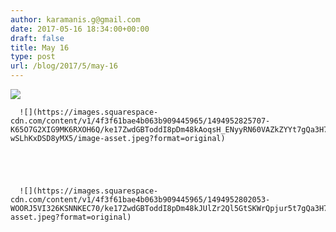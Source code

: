 ```yaml
---
author: karamanis.g@gmail.com
date: 2017-05-16 18:34:00+00:00
draft: false
title: May 16
type: post
url: /blog/2017/5/may-16
---
```


![](https://images.squarespace-cdn.com/content/v1/4f3f61bae4b063b909445965/1494952783362-9WDBZB1PZ2MI54BQGBUR/ke17ZwdGBToddI8pDm48kJUlZr2Ql5GtSKWrQpjur5t7gQa3H78H3Y0txjaiv_0fDoOvxcdMmMKkDsyUqMSsMWxHk725yiiHCCLfrh8O1z5QPOohDIaIeljMHgDF5CVlOqpeNLcJ80NK65_fV7S1UfNdxJhjhuaNor070w_QAc94zjGLGXCa1tSmDVMXf8RUVhMJRmnnhuU1v2M8fLFyJw/image-asset.jpeg?format=original)

  


  
      ![](https://images.squarespace-cdn.com/content/v1/4f3f61bae4b063b909445965/1494952825707-K65O7G2XIG9MK6RXOH6Q/ke17ZwdGBToddI8pDm48kAoqsH_ENyyRN60VAZkZYYt7gQa3H78H3Y0txjaiv_0fDoOvxcdMmMKkDsyUqMSsMWxHk725yiiHCCLfrh8O1z5QHyNOqBUUEtDDsRWrJLTmbFTSCh3GLTYkz25V6Y8urHed1JKGB2cYvLNZV6MJVl36gcRNr-wSLhKxDSD8yMX5/image-asset.jpeg?format=original)

  


  
      ![](https://images.squarespace-cdn.com/content/v1/4f3f61bae4b063b909445965/1494952802053-WOORJ5VI326KSNNKEC70/ke17ZwdGBToddI8pDm48kJUlZr2Ql5GtSKWrQpjur5t7gQa3H78H3Y0txjaiv_0fDoOvxcdMmMKkDsyUqMSsMWxHk725yiiHCCLfrh8O1z5QPOohDIaIeljMHgDF5CVlOqpeNLcJ80NK65_fV7S1UfNdxJhjhuaNor070w_QAc94zjGLGXCa1tSmDVMXf8RUVhMJRmnnhuU1v2M8fLFyJw/image-asset.jpeg?format=original)

